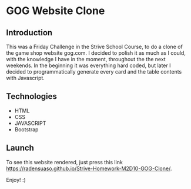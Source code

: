 # GOG Website Clone

## Introduction

This was a Friday Challenge in the Strive School Course, to do a clone of the game shop website gog.com. I decided to polish it as much as I could, with the knowledge I have in the moment, throughout the the next weekends.
In the beginning it was everything hard coded, but later I decided to programmatically generate every card and the table contents with Javascript.

## Technologies

- HTML
- CSS
- JAVASCRIPT
- Bootstrap

## Launch

To see this website rendered, just press this link https://radensuaso.github.io/Strive-Homework-M2D10-GOG-Clone/.

Enjoy! :)
